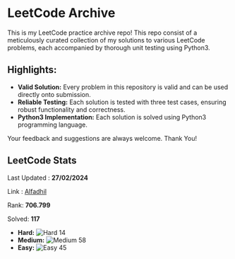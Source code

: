 # LeetCode Archive

This is my LeetCode practice archive repo! This repo consist of a meticulously curated collection of my solutions to various LeetCode problems, each accompanied by thorough unit testing using Python3.

## Highlights:

- **Valid Solution:** Every problem in this repository is valid and can be used directly onto submission.
- **Reliable Testing:** Each solution is tested with three test cases, ensuring robust functionality and correctness.
- **Python3 Implementation:** Each solution is solved using Python3 programming language.

Your feedback and suggestions are always welcome. Thank You!

## LeetCode Stats
Last Updated : **27/02/2024**

Link : [Alfadhil](https://leetcode.com/user8794XI/)

Rank: **706.799**

Solved: **117**

- **Hard:** ![Hard](https://via.placeholder.com/15/FF0000/000000?text=+) 14
- **Medium:** ![Medium](https://via.placeholder.com/15/FFD700/000000?text=+) 58
- **Easy:** ![Easy](https://via.placeholder.com/15/008000/000000?text=+) 45
